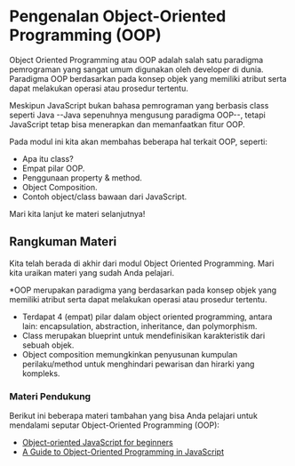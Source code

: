 # Pengenalan Object-Oriented Programming (OOP)

Object Oriented Programming atau OOP adalah salah satu paradigma pemrograman yang sangat umum digunakan oleh developer di dunia. Paradigma OOP berdasarkan pada konsep objek yang memiliki atribut serta dapat melakukan operasi atau prosedur tertentu.

Meskipun JavaScript bukan bahasa pemrograman yang berbasis class seperti Java --Java sepenuhnya mengusung paradigma OOP--, tetapi JavaScript tetap bisa menerapkan dan memanfaatkan fitur OOP.

Pada modul ini kita akan membahas beberapa hal terkait OOP, seperti:

- Apa itu class?
- Empat pilar OOP.
- Penggunaan property & method.
- Object Composition.
- Contoh object/class bawaan dari JavaScript.

Mari kita lanjut ke materi selanjutnya!

## Rangkuman Materi

Kita telah berada di akhir dari modul Object Oriented Programming. Mari kita uraikan materi yang sudah Anda pelajari.

\*OOP merupakan paradigma yang berdasarkan pada konsep objek yang memiliki atribut serta dapat melakukan operasi atau prosedur tertentu.

- Terdapat 4 (empat) pilar dalam object oriented programming, antara lain: encapsulation, abstraction, inheritance, dan polymorphism.
- Class merupakan blueprint untuk mendefinisikan karakteristik dari sebuah objek.
- Object composition memungkinkan penyusunan kumpulan perilaku/method untuk menghindari pewarisan dan hirarki yang kompleks.

### Materi Pendukung

Berikut ini beberapa materi tambahan yang bisa Anda pelajari untuk mendalami seputar Object-Oriented Programming (OOP):

- [Object-oriented JavaScript for beginners](https://developer.mozilla.org/en-US/docs/Learn/JavaScript/Objects/Object-oriented_JS)
- [A Guide to Object-Oriented Programming in JavaScript](https://betterprogramming.pub/object-oriented-programming-in-javascript-b3bda28d3e81)
